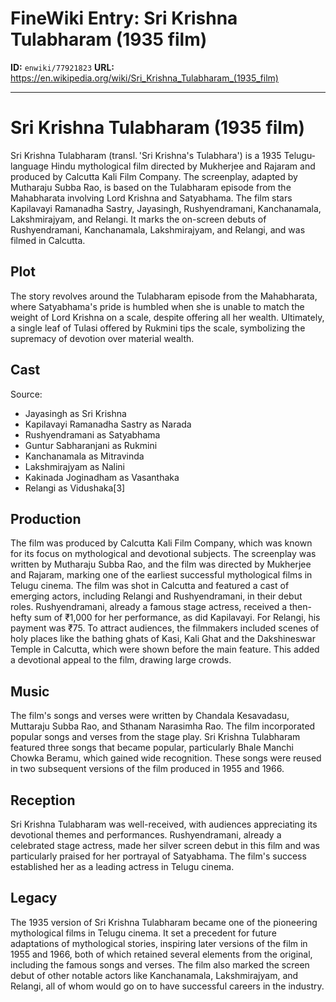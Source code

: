 # FineWiki Entry: Sri Krishna Tulabharam (1935 film)

**ID:** `enwiki/77921823`
**URL:** <https://en.wikipedia.org/wiki/Sri_Krishna_Tulabharam_(1935_film)>

--- 

# Sri Krishna Tulabharam (1935 film)
Sri Krishna Tulabharam (transl. 'Sri Krishna's Tulabhara') is a 1935 Telugu-language Hindu mythological film directed by Mukherjee and Rajaram and produced by Calcutta Kali Film Company. The screenplay, adapted by Mutharaju Subba Rao, is based on the Tulabharam episode from the Mahabharata involving Lord Krishna and Satyabhama. The film stars Kapilavayi Ramanadha Sastry, Jayasingh, Rushyendramani, Kanchanamala, Lakshmirajyam, and Relangi. It marks the on-screen debuts of Rushyendramani, Kanchanamala, Lakshmirajyam, and Relangi, and was filmed in Calcutta.

## Plot
The story revolves around the Tulabharam episode from the Mahabharata, where Satyabhama's pride is humbled when she is unable to match the weight of Lord Krishna on a scale, despite offering all her wealth. Ultimately, a single leaf of Tulasi offered by Rukmini tips the scale, symbolizing the supremacy of devotion over material wealth.

## Cast
Source: 
- Jayasingh as Sri Krishna
- Kapilavayi Ramanadha Sastry as Narada
- Rushyendramani as Satyabhama
- Guntur Sabharanjani as Rukmini
- Kanchanamala as Mitravinda
- Lakshmirajyam as Nalini
- Kakinada Joginadham as Vasanthaka
- Relangi as Vidushaka[3]


## Production
The film was produced by Calcutta Kali Film Company, which was known for its focus on mythological and devotional subjects. The screenplay was written by Mutharaju Subba Rao, and the film was directed by Mukherjee and Rajaram, marking one of the earliest successful mythological films in Telugu cinema.
The film was shot in Calcutta and featured a cast of emerging actors, including Relangi and Rushyendramani, in their debut roles. Rushyendramani, already a famous stage actress, received a then-hefty sum of ₹1,000 for her performance, as did Kapilavayi. For Relangi, his payment was ₹75.
To attract audiences, the filmmakers included scenes of holy places like the bathing ghats of Kasi, Kali Ghat and the Dakshineswar Temple in Calcutta, which were shown before the main feature. This added a devotional appeal to the film, drawing large crowds.

## Music
The film's songs and verses were written by Chandala Kesavadasu, Muttaraju Subba Rao, and Sthanam Narasimha Rao. The film incorporated popular songs and verses from the stage play. Sri Krishna Tulabharam featured three songs that became popular, particularly Bhale Manchi Chowka Beramu, which gained wide recognition. These songs were reused in two subsequent versions of the film produced in 1955 and 1966.

## Reception
Sri Krishna Tulabharam was well-received, with audiences appreciating its devotional themes and performances. Rushyendramani, already a celebrated stage actress, made her silver screen debut in this film and was particularly praised for her portrayal of Satyabhama. The film's success established her as a leading actress in Telugu cinema.

## Legacy
The 1935 version of Sri Krishna Tulabharam became one of the pioneering mythological films in Telugu cinema. It set a precedent for future adaptations of mythological stories, inspiring later versions of the film in 1955 and 1966, both of which retained several elements from the original, including the famous songs and verses.
The film also marked the screen debut of other notable actors like Kanchanamala, Lakshmirajyam, and Relangi, all of whom would go on to have successful careers in the industry.
